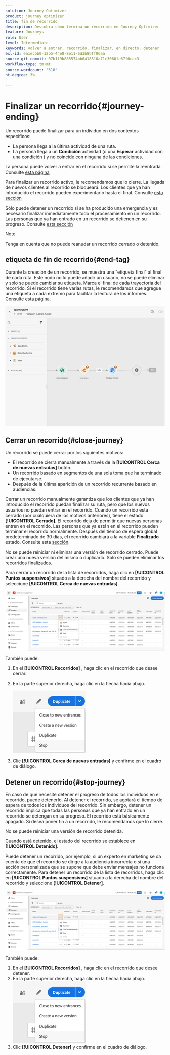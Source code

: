 ```yaml
---
solution: Journey Optimizer
product: journey optimizer
title: fin de recorrido
description: Descubra cómo termina un recorrido en Journey Optimizer
feature: Journeys
role: User
level: Intermediate
keywords: volver a entrar, recorrido, finalizar, en directo, detener
exl-id: ea1ecbb0-12b5-44e8-8e11-6d3b8bff06aa
source-git-commit: 07b1f9b885574bb6418310a71c3060fa67f6cac3
workflow-type: tm+mt
source-wordcount: '618'
ht-degree: 3%

---
```


# Finalizar un recorrido{#journey-ending}

Un recorrido puede finalizar para un individuo en dos contextos específicos:

* La persona llega a la última actividad de una ruta.
* La persona llega a un **Condición** actividad (o una **Esperar** actividad con una condición ) y no coincide con ninguna de las condiciones.

La persona puede volver a entrar en el recorrido si se permite la reentrada. Consulte [esta página](../building-journeys/journey-gs.md#change-properties)

Para finalizar un recorrido activo, le recomendamos que lo cierre. La llegada de nuevos clientes al recorrido se bloqueará. Los clientes que ya han introducido el recorrido pueden experimentarlo hasta el final. Consulte [esta sección](../building-journeys/journey.md#close-journey)

Sólo puede detener un recorrido si se ha producido una emergencia y es necesario finalizar inmediatamente todo el procesamiento en un recorrido. Las personas que ya han entrado en un recorrido se detienen en su progreso. Consulte [esta sección](../building-journeys/journey.md#stop-journey)

>[!NOTE]
>
>Tenga en cuenta que no puede reanudar un recorrido cerrado o detenido.

## etiqueta de fin de recorrido{#end-tag}

Durante la creación de un recorrido, se muestra una &quot;etiqueta final&quot; al final de cada ruta. Este nodo no lo puede añadir un usuario, no se puede eliminar y solo se puede cambiar su etiqueta. Marca el final de cada trayectoria del recorrido. Si el recorrido tiene varias rutas, le recomendamos que agregue una etiqueta a cada extremo para facilitar la lectura de los informes. Consulte [esta página](../reports/live-report.md).

![](assets/journey-end.png)

<!--

### End activity{#journey-end-activity}

The **[!UICONTROL End]** activity allows you to mark the end of each path of the journey. It is not mandatory but recommended for visual clarity. See [this page](../building-journeys/end-activity.md)

![](assets/journey54.png)

-->

## Cerrar un recorrido{#close-journey}

Un recorrido se puede cerrar por los siguientes motivos:

* El recorrido se cierra manualmente a través de la **[!UICONTROL Cerca de nuevas entradas]** botón.
* Un recorrido basado en segmentos de una sola toma que ha terminado de ejecutarse.
* Después de la última aparición de un recorrido recurrente basado en audiencias.

Cerrar un recorrido manualmente garantiza que los clientes que ya han introducido el recorrido puedan finalizar su ruta, pero que los nuevos usuarios no puedan entrar en el recorrido. Cuando un recorrido está cerrado (por cualquiera de los motivos anteriores), tiene el estado **[!UICONTROL Cerrado]**. El recorrido deja de permitir que nuevas personas entren en el recorrido. Las personas que ya están en el recorrido pueden terminar el recorrido normalmente. Después del tiempo de espera global predeterminado de 30 días, el recorrido cambiará a la variable **Finalizado** estado. Consulte esta [sección](../building-journeys/journey-gs.md#global_timeout).

No se puede reiniciar ni eliminar una versión de recorrido cerrado. Puede crear una nueva versión del mismo o duplicarlo. Solo se pueden eliminar los recorridos finalizados.

Para cerrar un recorrido de la lista de recorridos, haga clic en **[!UICONTROL Puntos suspensivos]** situado a la derecha del nombre del recorrido y seleccione **[!UICONTROL Cerca de nuevas entradas]**.

![](assets/journey-finish-quick-action.png)

También puede:

1. En el **[!UICONTROL Recorridos]** , haga clic en el recorrido que desee cerrar.
1. En la parte superior derecha, haga clic en la flecha hacia abajo.

   ![](assets/finish_drop_down_list.png)

1. Clic **[!UICONTROL Cerca de nuevas entradas]** y confirme en el cuadro de diálogo.

## Detener un recorrido{#stop-journey}

En caso de que necesite detener el progreso de todos los individuos en el recorrido, puede detenerlo. Al detener el recorrido, se agotará el tiempo de espera de todos los individuos del recorrido. Sin embargo, detener un recorrido implica que todas las personas que ya han entrado en un recorrido se detengan en su progreso. El recorrido está básicamente apagado. Si desea poner fin a un recorrido, le recomendamos que lo cierre.

No se puede reiniciar una versión de recorrido detenida.

Cuando está detenido, el estado del recorrido se establece en **[!UICONTROL Detenido]**.

Puede detener un recorrido, por ejemplo, si un experto en marketing se da cuenta de que el recorrido se dirige a la audiencia incorrecta o si una acción personalizada que se supone que debe enviar mensajes no funciona correctamente. Para detener un recorrido de la lista de recorridos, haga clic en **[!UICONTROL Puntos suspensivos]** situado a la derecha del nombre del recorrido y seleccione **[!UICONTROL Detener]**.

![](assets/journey-finish-quick-action.png)

También puede:

1. En el **[!UICONTROL Recorridos]** , haga clic en el recorrido que desee detener.
1. En la parte superior derecha, haga clic en la flecha hacia abajo.
   ![](assets/finish_drop_down_list.png)
1. Clic **[!UICONTROL Detener]** y confirme en el cuadro de diálogo.
